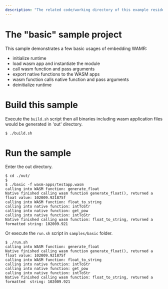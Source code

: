 ```yaml
---
description: "The related code/working directory of this example resides in directory {WAMR_DIR}/samples/basic"
---
```


The "basic" sample project
==============

This sample demonstrates a few basic usages of embedding WAMR:
- initialize runtime
- load wasm app and instantiate the module
- call wasm function and pass arguments
- export native functions to the WASM apps
- wasm function calls native function and pass arguments
- deinitialize runtime

Build this sample
==============
Execute the ```build.sh``` script then all binaries including wasm application files would be generated in 'out' directory.

```
$ ./build.sh
```

Run the sample
==========================
Enter the out directory.
```
$ cd ./out/
$
$ ./basic -f wasm-apps/testapp.wasm
calling into WASM function: generate_float
Native finished calling wasm function generate_float(), returned a float value: 102009.921875f
calling into WASM function: float_to_string
calling into native function: intToStr
calling into native function: get_pow
calling into native function: intToStr
Native finished calling wasm function: float_to_string, returned a formatted string: 102009.921
```
Or execute the ```run.sh``` script in ```samples/basic``` folder.
```
$ ./run.sh
calling into WASM function: generate_float
Native finished calling wasm function generate_float(), returned a float value: 102009.921875f
calling into WASM function: float_to_string
calling into native function: intToStr
calling into native function: get_pow
calling into native function: intToStr
Native finished calling wasm function: float_to_string, returned a formatted  string: 102009.921
```




